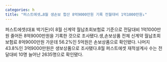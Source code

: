 ```yaml
---
categories: h
title: "퍼스트에셋…8월 생손보 합산 8억9000만원 기록 전월대비 1억1000만원↓"
---
```

퍼스트에셋(대표 박기돈)이 8월 신계약 월납초회보험료 기준으로 전달대비 1억1000만원 줄어든 8억9000만원을 기록한 것으로 조사됐다.생,손보상품 전체 신계약 월납초회보험료 8억9000만원 가운데 56.2%인 5억원은 손보상품으로 확인됐다. 나머지 43.8%인 3억9000만원은 생보상품으로 조사됐다.8월 퍼스트에셋 재적설계사 수는 전달대비 10명 늘어난 2635명으로 확인됐다.